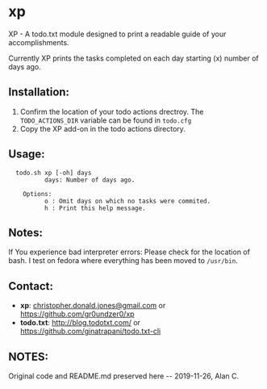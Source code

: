 xp
==

XP - A todo.txt module designed to print a readable guide of your accomplishments. 

 Currently XP prints the tasks completed on each day starting (x) number of days ago. 

Installation: 
-------------

  1. Confirm the location of your todo actions drectroy. The `TODO_ACTIONS_DIR` variable can be found in `todo.cfg`
  2. Copy the XP add-on in the todo actions directory. 
  

Usage: 
------

      todo.sh xp [-oh] days 
              days: Number of days ago.
        
        Options:
              o : Omit days on which no tasks were commited.
              h : Print this help message.
              
Notes: 
-----

If You experience bad interpreter errors:
Please check for the location of bash. I test on fedora where everything has been moved to `/usr/bin`.

Contact:
--------

   * **xp**: christopher.donald.jones@gmail.com or https://github.com/gr0undzer0/xp
   * **todo.txt**: http://blog.todotxt.com/ or https://github.com/ginatrapani/todo.txt-cli 


NOTES:
------

Original code and README.md preserved here -- 2019-11-26, Alan C.
